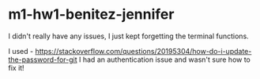 # m1-hw1-benitez-jennifer

I didn't really have any issues, I just kept forgetting the terminal functions.

I used - https://stackoverflow.com/questions/20195304/how-do-i-update-the-password-for-git
I had an authentication issue and wasn't sure how to fix it!